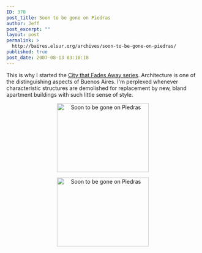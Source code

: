 ```yaml
---
ID: 370
post_title: Soon to be gone on Piedras
author: Jeff
post_excerpt: ""
layout: post
permalink: >
  http://baires.elsur.org/archives/soon-to-be-gone-on-piedras/
published: true
post_date: 2007-08-13 03:10:18
---
```

This is why I started the <a href="http://baires.elsur.org/archives/the-city-that-fades-away/">City that Fades Away series</a>. Architecture is one of the distinguishing aspects of Buenos Aires. I'm perplexed whenever characteristic structures are demolished for replacement by new, bland apartment buildings with such little sense of style. 
<center>
<a href="http://www.zooomr.com/photos/jeffbarry/2932557/" title="Photo Sharing"><img src="http://static.zooomr.com/images/2932557_7699837f0e_m.jpg" width="240" height="180" alt="Soon to be gone on Piedras" /></a>

<a href="http://www.zooomr.com/photos/jeffbarry/2932525/" title="Photo Sharing"><img src="http://static.zooomr.com/images/2932525_9ca992c5b9_m.jpg" width="240" height="180" alt="Soon to be gone on Piedras" /></a>
</center>